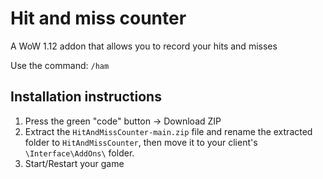 
# Hit and miss counter
A WoW 1.12 addon that allows you to record your hits and misses

Use the command: `/ham`

## Installation instructions
1. Press the green "code" button -> Download ZIP
2. Extract the `HitAndMissCounter-main.zip` file and rename the extracted folder to `HitAndMissCounter`, then move it to your client's `\Interface\AddOns\` folder.
3. Start/Restart your game
